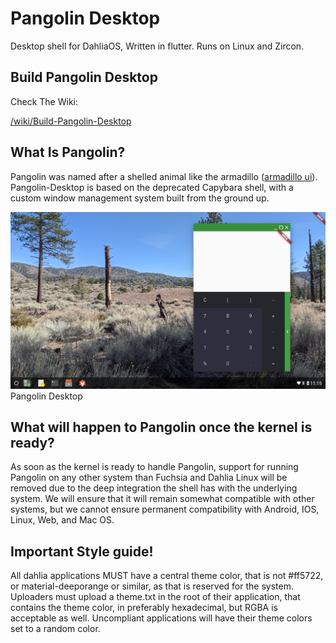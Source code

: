# Pangolin Desktop
Desktop shell for DahliaOS, Written in flutter. Runs on Linux and Zircon.

## Build Pangolin Desktop

Check The Wiki:

[/wiki/Build-Pangolin-Desktop](https://github.com/dahlia-os/pangolin-desktop/wiki/Build-Pangolin-Desktop)


## What Is Pangolin?
Pangolin was named after a shelled animal like the armadillo ([armadillo ui](https://9to5google.com/2018/12/26/fuchsia-armadillo-ui-gone/)). Pangolin-Desktop is based on the deprecated Capybara shell, with a custom window management system built from the ground up.

![Capybara UI Apk](https://github.com/dahlia-os/Icons/blob/master/UI-Screenshots/Pangolin-2020-23_04.png)
Pangolin Desktop

## What will happen to Pangolin once the kernel is ready?
As soon as the kernel is ready to handle Pangolin, support for running Pangolin on any other system than Fuchsia and Dahlia Linux will be removed due to the deep integration the shell has with the underlying system. We will ensure that it will remain somewhat compatible with other systems, but we cannot ensure permanent compatibility with Android, IOS, Linux, Web, and Mac OS.


## Important Style guide!
All dahlia applications MUST have a central theme color, that is not #ff5722, or material-deeporange or similar, as that is reserved for the system. Uploaders must upload a theme.txt in the root of their application, that contains the theme color, in preferably hexadecimal, but RGBA is acceptable as well. Uncompliant applications will have their theme colors set to a random color.
